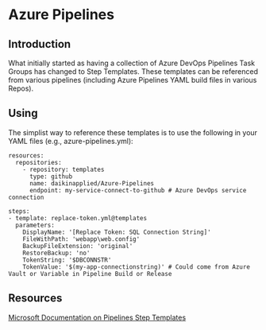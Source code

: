 # Azure Pipelines
## Introduction
What initially started as having a collection of Azure DevOps Pipelines Task Groups has changed to Step Templates.  These templates can be referenced from various pipelines (including Azure Pipelines YAML build files in various Repos).

## Using
The simplist way to reference these templates is to use the following in your YAML files (e.g., azure-pipelines.yml):

```
resources:
  repositories:
    - repository: templates
      type: github
      name: daikinapplied/Azure-Pipelines
      endpoint: my-service-connect-to-github # Azure DevOps service connection

steps:
- template: replace-token.yml@templates
  parameters:
    DisplayName: '[Replace Token: SQL Connection String]'
    FileWithPath: 'webapp\web.config'
    BackupFileExtension: 'original'
    RestoreBackup: 'no'
    TokenString: '$DBCONNSTR'
    TokenValue: '$(my-app-connectionstring)' # Could come from Azure Vault or Variable in Pipeline Build or Release
```

## Resources
[Microsoft Documentation on Pipelines Step Templates](https://docs.microsoft.com/en-us/azure/devops/pipelines/process/templates?view=azure-devops)
